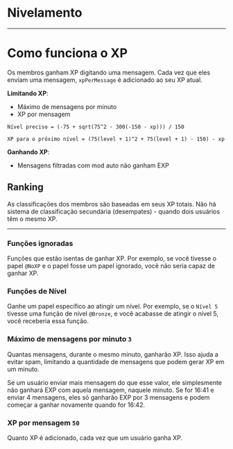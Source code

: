 # Nivelamento

---

# Como funciona o XP
Os membros ganham XP digitando uma mensagem.
Cada vez que eles enviam uma mensagem, `xpPerMessage` é adicionado ao seu XP atual.

**Limitando XP**:
- Máximo de mensagens por minuto
- XP por mensagem

`Nível preciso = (-75 + sqrt(75^2 - 300(-150 - xp))) / 150`

`XP para o próximo nível = (75(level + 1)^2 + 75(level + 1) - 150) - xp`

**Ganhando XP**:
- Mensagens filtradas com mod auto não ganham EXP

## Ranking
As classificações dos membros são baseadas em seus XP totais.
Não há sistema de classificação secundária (desempates) - quando dois usuários têm o mesmo XP.

---

### Funções ignoradas
Funções que estão isentas de ganhar XP.
Por exemplo, se você tivesse o papel `@NoXP` e o papel fosse um papel ignorado, você não seria capaz de ganhar XP.

### Funções de Nível
Ganhe um papel específico ao atingir um nível.
Por exemplo, se o `Nível 5` tivesse uma função de nível `@Bronze`, e você acabasse de atingir o nível 5, você receberia essa função.

### Máximo de mensagens por minuto `3`
Quantas mensagens, durante o mesmo minuto, ganharão XP.
Isso ajuda a evitar spam, limitando a quantidade de mensagens que podem gerar XP em um minuto.

Se um usuário enviar mais mensagem do que esse valor, ele simplesmente não ganhará EXP com aquela mensagem, naquele minuto.
Se for 16:41 e <User> enviar 4 mensagens, eles só ganharão EXP por 3 mensagens e podem começar a ganhar novamente quando for 16:42.

### XP por mensagem `50`
Quanto XP é adicionado, cada vez que um usuário ganha XP.
